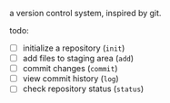 a version control system, inspired by git.

todo:

- [ ] initialize a repository (`init`)
- [ ] add files to staging area (`add`)
- [ ] commit changes (`commit`)
- [ ] view commit history (`log`)
- [ ] check repository status (`status`)
